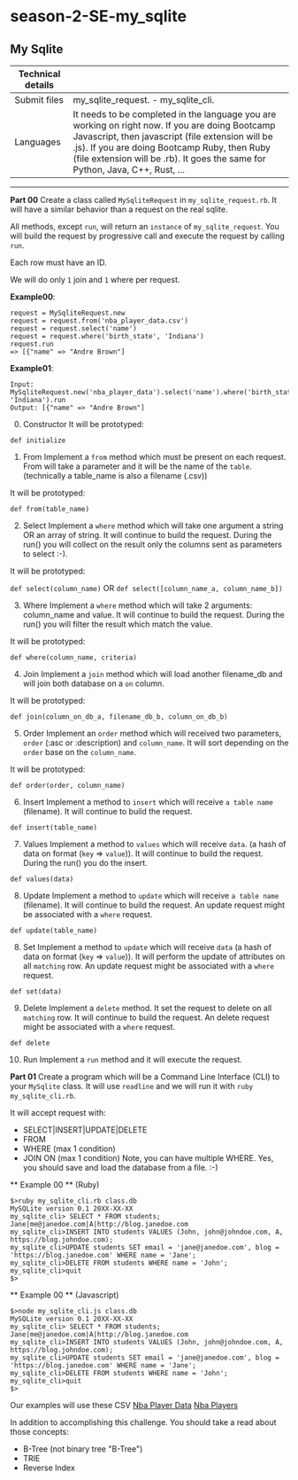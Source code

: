 # season-2-SE-my_sqlite
<div class="card-block">
<div class="row">
<div class="col tab-content">
<div class="tab-pane active show" id="subject" role="tabpanel">
<div class="row">
<div class="col-md-12 col-xl-12">
<div class="markdown-body">
<p class="text-muted m-b-15">
</p><h2>My Sqlite</h2>
<table>
<thead>
<tr>
<th>Technical details</th>
<th></th>
</tr>
</thead>
<tbody>
<tr>
<td>Submit files</td>
<td>my_sqlite_request. - my_sqlite_cli.</td>
</tr>
<tr>
<td>Languages</td>
<td>It needs to be completed in the language you are working on right now. If you are doing Bootcamp Javascript, then javascript (file extension will be .js). If you are doing Bootcamp Ruby, then Ruby (file extension will be .rb). It goes the same for Python, Java, C++, Rust, ...</td>
</tr>
</tbody>
</table>
<hr>
<p><strong>Part 00</strong>
Create a class called <code>MySqliteRequest</code> in <code>my_sqlite_request.rb</code>. It will have a similar behavior than a request on the real sqlite.</p>
<p>All methods, except <code>run</code>, will return an <code>instance</code> of <code>my_sqlite_request</code>. You will build the request by progressive call and execute the request by calling <code>run</code>.</p>
<p>Each row must have an ID.</p>
<p>We will do only <code>1</code> join and <code>1</code> where per request.</p>
<p><strong>Example00</strong>:</p>
<pre class=" language-plain"><code class=" language-plain">request = MySqliteRequest.new
request = request.from('nba_player_data.csv')
request = request.select('name')
request = request.where('birth_state', 'Indiana')
request.run
=&gt; [{"name" =&gt; "Andre Brown"]
</code></pre>
<p><strong>Example01</strong>:</p>
<pre class=" language-plain"><code class=" language-plain">Input: MySqliteRequest.new('nba_player_data').select('name').where('birth_state', 'Indiana').run
Output: [{"name" =&gt; "Andre Brown"]
</code></pre>
<ol start="0">
<li>Constructor
It will be prototyped:</li>
</ol>
<p><code>def initialize</code></p>
<ol>
<li>From
Implement a <code>from</code> method which must be present on each request. From will take a parameter and it will be the name of the <code>table</code>. (technically a table_name is also a filename (.csv))</li>
</ol>
<p>It will be prototyped:</p>
<p><code>def from(table_name)</code></p>
<ol start="2">
<li>Select
Implement a <code>where</code> method which will take one argument a string OR an array of string. It will continue to build the request. During the run() you will collect on the result only the columns sent as parameters to select :-).</li>
</ol>
<p>It will be prototyped:</p>
<p><code>def select(column_name)</code>
OR
<code>def select([column_name_a, column_name_b])</code></p>
<ol start="3">
<li>Where
Implement a <code>where</code> method which will take 2 arguments: column_name and value.
It will continue to build the request. During the run() you will filter the result which match the value.</li>
</ol>
<p>It will be prototyped:</p>
<p><code>def where(column_name, criteria)</code></p>
<ol start="4">
<li>Join
Implement a <code>join</code> method which will load another filename_db and will join both database on a <code>on</code> column.</li>
</ol>
<p>It will be prototyped:</p>
<p><code>def join(column_on_db_a, filename_db_b, column_on_db_b)</code></p>
<ol start="5">
<li>Order
Implement an <code>order</code> method which will received two parameters, <code>order</code> (:asc or :description) and <code>column_name</code>. It will sort depending on the <code>order</code> base on the <code>column_name</code>.</li>
</ol>
<p>It will be prototyped:</p>
<p><code>def order(order, column_name)</code></p>
<ol start="6">
<li>Insert
Implement a method to <code>insert</code> which will receive <code>a table name</code> (filename). It will continue to build the request.</li>
</ol>
<p><code>def insert(table_name)</code></p>
<ol start="7">
<li>Values
Implement a method to <code>values</code> which will receive <code>data</code>. (a hash of data on format (<code>key</code> =&gt; <code>value</code>)).
It will continue to build the request. During the run() you do the insert.</li>
</ol>
<p><code>def values(data)</code></p>
<ol start="8">
<li>Update
Implement a method to <code>update</code> which will receive <code>a table name</code> (filename). It will continue to build the request.
An update request might be associated with a <code>where</code> request.</li>
</ol>
<p><code>def update(table_name)</code></p>
<ol start="8">
<li>Set
Implement a method to <code>update</code> which will receive <code>data</code> (a hash of data on format (<code>key</code> =&gt; <code>value</code>)).
It will perform the update of attributes on all <code>matching</code> row.
An update request might be associated with a <code>where</code> request.</li>
</ol>
<p><code>def set(data)</code></p>
<ol start="9">
<li>Delete
Implement a <code>delete</code> method. It set the request to delete on all <code>matching</code> row. It will continue to build the request.
An delete request might be associated with a <code>where</code> request.</li>
</ol>
<p><code>def delete</code></p>
<ol start="10">
<li>Run
Implement a <code>run</code> method and it will execute the request.</li>
</ol>
<p><strong>Part 01</strong>
Create a program which will be a Command Line Interface (CLI) to your <code>MySqlite</code> class.
It will use <code>readline</code> and we will run it with <code>ruby my_sqlite_cli.rb</code>.</p>
<p>It will accept request with:</p>
<ul>
<li>SELECT|INSERT|UPDATE|DELETE</li>
<li>FROM</li>
<li>WHERE (max 1 condition)</li>
<li>JOIN ON (max 1 condition)
Note, you can have multiple WHERE.
Yes, you should save and load the database from a file. :-)</li>
</ul>
<p>** Example 00 ** (Ruby)</p>
<pre class=" language-plain"><code class=" language-plain">$&gt;ruby my_sqlite_cli.rb class.db
MySQLite version 0.1 20XX-XX-XX
my_sqlite_cli&gt; SELECT * FROM students;
Jane|me@janedoe.com|A|http://blog.janedoe.com
my_sqlite_cli&gt;INSERT INTO students VALUES (John, john@johndoe.com, A, https://blog.johndoe.com);
my_sqlite_cli&gt;UPDATE students SET email = 'jane@janedoe.com', blog = 'https://blog.janedoe.com' WHERE name = 'Jane';
my_sqlite_cli&gt;DELETE FROM students WHERE name = 'John';
my_sqlite_cli&gt;quit
$&gt;
</code></pre>
<p>** Example 00 ** (Javascript)</p>
<pre class=" language-plain"><code class=" language-plain">$&gt;node my_sqlite_cli.js class.db
MySQLite version 0.1 20XX-XX-XX
my_sqlite_cli&gt; SELECT * FROM students;
Jane|me@janedoe.com|A|http://blog.janedoe.com
my_sqlite_cli&gt;INSERT INTO students VALUES (John, john@johndoe.com, A, https://blog.johndoe.com);
my_sqlite_cli&gt;UPDATE students SET email = 'jane@janedoe.com', blog = 'https://blog.janedoe.com' WHERE name = 'Jane';
my_sqlite_cli&gt;DELETE FROM students WHERE name = 'John';
my_sqlite_cli&gt;quit
$&gt;
</code></pre>
<p>Our examples will use these CSV
<a href="https://storage.googleapis.com/qwasar-public/nba_player_data.csv" target="_blank">Nba Player Data</a>
<a href="https://storage.googleapis.com/qwasar-public/nba_players.csv" target="_blank">Nba Players</a></p>
<p>In addition to accomplishing this challenge. You should take a read about those concepts:</p>
<ul>
<li>B-Tree (not binary tree "B-Tree")</li>
<li>TRIE</li>
<li>Reverse Index</li>
</ul>

<p></p>
</div>

</div>
</div>
</div>
<div class="tab-pane" id="resources" role="tabpanel">
<div class="row">
<div class="col-xl-12">
<div class="row text-center">
<div class="col p-t-10 f-12">
<p>

</p>
</div>
</div>
<div class="row text-center">
<div class="col">
</div>
</div>

</div>
</div>
</div>
</div>
</div>
</div>

